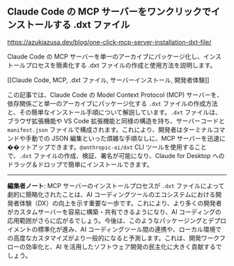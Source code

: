 ## Claude Code の MCP サーバーをワンクリックでインストールする .dxt ファイル

https://azukiazusa.dev/blog/one-click-mcp-server-installation-dxt-file/

Claude Code の MCP サーバーを単一のアーカイブにパッケージ化し、インストールプロセスを簡素化する .dxt ファイルの作成と使用方法を説明します。

[[Claude Code, MCP, .dxt ファイル, サーバーインストール, 開発者体験]]

この記事では、Claude Code の Model Context Protocol (MCP) サーバーを、依存関係ごと単一のアーカイブにパッケージ化する `.dxt` ファイルの作成方法と、その簡単なインストール手順について解説しています。`.dxt` ファイルは、ブラウザ拡張機能や VS Code 拡張機能と同様の構造を持ち、サーバーコードと `manifest.json` ファイルで構成されます。これにより、開発者はターミナルコマンドや手動での JSON 編集といった煩雑な手順なしに、MCP サーバーを迅速に��ットアップできます。`@anthropic-ai/dxt` CLI ツールを使用することで、`.dxt` ファイルの作成、検証、署名が可能になり、Claude for Desktop へのドラッグ＆ドロップで簡単にインストールできます。

---

**編集者ノート**: MCP サーバーのインストールプロセスが `.dxt` ファイルによって劇的に簡略化されたことは、AI コーディングツールのエコシステムにおける開発者体験（DX）の向上を示す重要な一歩です。これにより、より多くの開発者がカスタムサーバーを容易に構築・共有できるようになり、AI コーディングの応用範囲がさらに広がるでしょう。今後は、このようなパッケージングとデプロイメントの標準化が進み、AI コーディングツール間の連携や、ローカル環境での高度なカスタマイズがより一般的になると予測します。これは、開発ワークフローの効率化と、AI を活用したソフトウェア開発の民主化に大きく貢献するでしょう。
